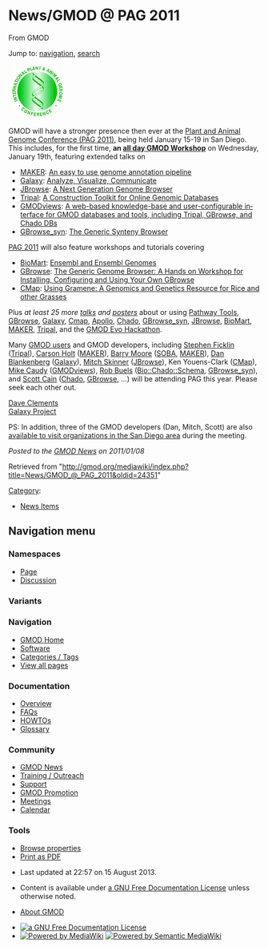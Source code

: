 <div id="mw-page-base" class="noprint">

</div>

<div id="mw-head-base" class="noprint">

</div>

<div id="content" class="mw-body" role="main">

<span id="top"></span>

<div id="mw-js-message" style="display:none;">

</div>



# <span dir="auto">News/GMOD @ PAG 2011</span>

<div id="bodyContent">

<div id="siteSub">

From GMOD

</div>

<div id="contentSub">

</div>

<div id="jump-to-nav" class="mw-jump">

Jump to: [navigation](#mw-navigation), [search](#p-search)

</div>

<div id="mw-content-text" class="mw-content-ltr" lang="en" dir="ltr">

<div class="floatright">

[<img src="../../mediawiki/images/c/c2/Paglogo.gif" width="114"
height="107" alt="GMOD @ PAG 2011" />](../PAG_2011 "GMOD @ PAG 2011")

</div>

GMOD will have a stronger presence then ever at the [Plant and Animal
Genome Conference (PAG 2011)](../PAG_2011 "PAG 2011"), being held
January 15-19 in San Diego. This includes, for the first time, **an
<a href="http://www.intl-pag.org/19/19-gmod.html" class="external text"
rel="nofollow">all day GMOD Workshop</a>** on Wednesday, January 19th,
featuring extended talks on

- [MAKER](../MAKER.1 "MAKER"):
  <a href="http://www.intl-pag.org/19/19-gmod.html#MAKER#MAKER"
  class="external text" rel="nofollow">An easy to use genome annotation
  pipeline</a>
- [Galaxy](../Galaxy.1 "Galaxy"):
  <a href="http://www.intl-pag.org/19/19-gmod.html#Galaxy#Galaxy"
  class="external text" rel="nofollow">Analyze, Visualize, Communicate</a>
- [JBrowse](../JBrowse.1 "JBrowse"):
  <a href="http://www.intl-pag.org/19/19-gmod.html#JBrowse#JBrowse"
  class="external text" rel="nofollow">A Next Generation Genome
  Browser</a>
- [Tripal](../Tripal.1 "Tripal"):
  <a href="http://www.intl-pag.org/19/19-gmod.html#Tripal#Tripal"
  class="external text" rel="nofollow">A Construction Toolkit for Online
  Genomic Databases</a>
- [GMODviews](../GMODviews "GMODviews"):
  <a href="http://www.intl-pag.org/19/19-gmod.html#GMODviews#GMODviews"
  class="external text" rel="nofollow">A web-based knowledge-base and
  user-configurable interface for GMOD databases and tools, including
  Tripal, GBrowse, and Chado DBs</a>
- [GBrowse_syn](../GBrowse_syn.1 "GBrowse syn"): <a
  href="http://www.intl-pag.org/19/19-gmod.html#GBrowse_syn#GBrowse_syn"
  class="external text" rel="nofollow">The Generic Synteny Browser</a>

[PAG 2011](../PAG_2011 "PAG 2011") will also feature workshops and
tutorials covering

- [BioMart](../BioMart "BioMart"):
  <a href="http://www.intl-pag.org/19/abstracts/W29_PAGXIX_188.html"
  class="external text" rel="nofollow">Ensembl and Ensembl Genomes</a>
- [GBrowse](../GBrowse.1 "GBrowse"):
  <a href="http://www.intl-pag.org/19/19-gbrowse.html"
  class="external text" rel="nofollow">The Generic Genome Browser: A Hands
  on Workshop for Installing, Configuring and Using Your Own GBrowse</a>
- [CMap](../CMap.1 "CMap"):
  <a href="http://www.intl-pag.org/19/19-gramene.html"
  class="external text" rel="nofollow">Using Gramene: A Genomics and
  Genetics Resource for Rice and other Grasses</a>

Plus *at least 25 more
[talks](../PAG_2011#Projects_Using_GMOD_Components "PAG 2011") and
[posters](../PAG_2011#Posters "PAG 2011")* about or using
<a href="http://www.intl-pag.org/19/abstracts/C02_PAGXIX_903.html"
class="external text" rel="nofollow">Pathway Tools</a>,
<a href="http://www.intl-pag.org/19/abstracts/P08b_PAGXIX_828.html"
class="external text" rel="nofollow">GBrowse</a>,
[Galaxy](../Galaxy.1 "Galaxy"),
<a href="../Cmap.1" class="mw-redirect" title="Cmap">Cmap</a>,
[Apollo](../Apollo.1 "Apollo"),
<a href="../Chado" class="mw-redirect" title="Chado">Chado</a>,
[GBrowse_syn](../GBrowse_syn.1 "GBrowse syn"),
[JBrowse](../JBrowse.1 "JBrowse"), [BioMart](../BioMart "BioMart"),
[MAKER](../MAKER.1 "MAKER"), [Tripal](../Tripal.1 "Tripal"), and the
<a href="http://www.intl-pag.org/19/abstracts/P08a_PAGXIX_814.html"
class="external text" rel="nofollow">GMOD Evo Hackathon</a>.

Many [GMOD users](../PAG_2011#Projects_Using_GMOD_Components "PAG 2011")
and GMOD developers, including [Stephen
Ficklin](../User:Sficklin "User:Sficklin")
([Tripal](../Tripal.1 "Tripal")), [Carson
Holt](../User:Carsonholt "User:Carsonholt")
([MAKER](../MAKER.1 "MAKER")), [Barry
Moore](../User:Bmoore "User:Bmoore") ([SOBA](../SOBA.1 "SOBA"),
[MAKER](../MAKER.1 "MAKER")), [Dan
Blankenberg](../User:DanB "User:DanB") ([Galaxy](../Galaxy.1 "Galaxy")),
[Mitch Skinner](../User:MitchSkinner "User:MitchSkinner")
([JBrowse](../JBrowse.1 "JBrowse")), Ken Youens-Clark
([CMap](../CMap.1 "CMap")), [Mike Caudy](../User:Mcaudy "User:Mcaudy")
([GMODviews](../GMODviews "GMODviews")), [Rob
Buels](../User:RobertBuels "User:RobertBuels")
([Bio::Chado::Schema](../Bio::Chado::Schema "Bio::Chado::Schema"),
[GBrowse_syn](../GBrowse_syn.1 "GBrowse syn")), and [Scott
Cain](../User:Scott "User:Scott")
(<a href="../Chado" class="mw-redirect" title="Chado">Chado</a>,
[GBrowse](../GBrowse.1 "GBrowse"), ...) will be attending PAG this year.
Please seek each other out.

[Dave Clements](../User:Clements "User:Clements")  
[Galaxy Project](../Galaxy.1 "Galaxy")

PS: In addition, three of the GMOD developers (Dan, Mitch, Scott) are
also [available to visit organizations in the San Diego
area](#GMOD_Roadshow_in_San_Diego) during the meeting.

  

<div class="newsfooter">

*Posted to the [GMOD News](../GMOD_News "GMOD News") on 2011/01/08*

</div>

</div>

<div class="printfooter">

Retrieved from
"<http://gmod.org/mediawiki/index.php?title=News/GMOD_@_PAG_2011&oldid=24351>"

</div>

<div id="catlinks" class="catlinks">

<div id="mw-normal-catlinks" class="mw-normal-catlinks">

[Category](../Special:Categories "Special:Categories"):

- [News Items](../Category:News_Items "Category:News Items")

</div>

</div>

<div class="visualClear">

</div>

</div>

</div>

<div id="mw-navigation">

## Navigation menu

<div id="mw-head">



<div id="left-navigation">

<div id="p-namespaces" class="vectorTabs" role="navigation"
aria-labelledby="p-namespaces-label">

### Namespaces

- <span id="ca-nstab-main"><a href="GMOD_@_PAG_2011" accesskey="c"
  title="View the content page [c]">Page</a></span>
- <span id="ca-talk"><a
  href="http://gmod.org/mediawiki/index.php?title=Talk:News/GMOD_@_PAG_2011&amp;action=edit&amp;redlink=1"
  accesskey="t"
  title="Discussion about the content page [t]">Discussion</a></span>

</div>

<div id="p-variants" class="vectorMenu emptyPortlet" role="navigation"
aria-labelledby="p-variants-label">

### 

### Variants[](#)

<div class="menu">

</div>

</div>

</div>

<div id="right-navigation">





</div>



</div>

</div>

</div>

<div id="mw-panel">

<div id="p-logo" role="banner">

<a href="../Main_Page"
style="background-image: url(../../images/GMOD-cogs.png);"
title="Visit the main page"></a>

</div>

<div id="p-Navigation" class="portal" role="navigation"
aria-labelledby="p-Navigation-label">

### Navigation

<div class="body">

- <span id="n-GMOD-Home">[GMOD Home](../Main_Page)</span>
- <span id="n-Software">[Software](../GMOD_Components)</span>
- <span id="n-Categories-.2F-Tags">[Categories /
  Tags](../Categories)</span>
- <span id="n-View-all-pages">[View all
  pages](../Special:AllPages)</span>

</div>

</div>

<div id="p-Documentation" class="portal" role="navigation"
aria-labelledby="p-Documentation-label">

### Documentation

<div class="body">

- <span id="n-Overview">[Overview](../Overview)</span>
- <span id="n-FAQs">[FAQs](../Category:FAQ)</span>
- <span id="n-HOWTOs">[HOWTOs](../Category:HOWTO)</span>
- <span id="n-Glossary">[Glossary](../Glossary)</span>

</div>

</div>

<div id="p-Community" class="portal" role="navigation"
aria-labelledby="p-Community-label">

### Community

<div class="body">

- <span id="n-GMOD-News">[GMOD News](../GMOD_News)</span>
- <span id="n-Training-.2F-Outreach">[Training /
  Outreach](../Training_and_Outreach)</span>
- <span id="n-Support">[Support](../Support)</span>
- <span id="n-GMOD-Promotion">[GMOD Promotion](../GMOD_Promotion)</span>
- <span id="n-Meetings">[Meetings](../Meetings)</span>
- <span id="n-Calendar">[Calendar](../Calendar)</span>

</div>

</div>

<div id="p-tb" class="portal" role="navigation"
aria-labelledby="p-tb-label">

### Tools

<div class="body">


- <span id="t-smwbrowselink"><a href="../Special:Browse/News-2FGMOD_@_PAG_2011"
  rel="smw-browse">Browse properties</a></span>
- <span id="t-pdf">[Print as
  PDF](http://gmod.org/mediawiki/index.php?title=Special:PdfPrint&page=News/GMOD_@_PAG_2011)</span>

</div>

</div>

</div>

</div>

<div id="footer" role="contentinfo">

- <span id="footer-info-lastmod">Last updated at 22:57 on 15 August
  2013.</span>
<!-- - <span id="footer-info-viewcount">10,542 page views.</span> -->
- <span id="footer-info-copyright">Content is available under
  <a href="http://www.gnu.org/licenses/fdl-1.3.html" class="external"
  rel="nofollow">a GNU Free Documentation License</a> unless otherwise
  noted.</span>

<!-- -->

- <span id="footer-places-about">[About
  GMOD](../GMOD:About "GMOD:About")</span>

<!-- -->

- <span id="footer-copyrightico">[<img src="http://www.gnu.org/graphics/gfdl-logo-small.png" width="88"
  height="31" alt="a GNU Free Documentation License" />](http://www.gnu.org/licenses/fdl-1.3.html)</span>
- <span id="footer-poweredbyico">[<img
  src="../../mediawiki/skins/common/images/poweredby_mediawiki_88x31.png"
  width="88" height="31" alt="Powered by MediaWiki" />](http://www.mediawiki.org/)
  [<img
  src="../../mediawiki/extensions/SemanticMediaWiki/resources/images/smw_button.png"
  width="88" height="31" alt="Powered by Semantic MediaWiki" />](https://www.semantic-mediawiki.org/wiki/Semantic_MediaWiki)</span>

<div style="clear:both">

</div>

</div>
